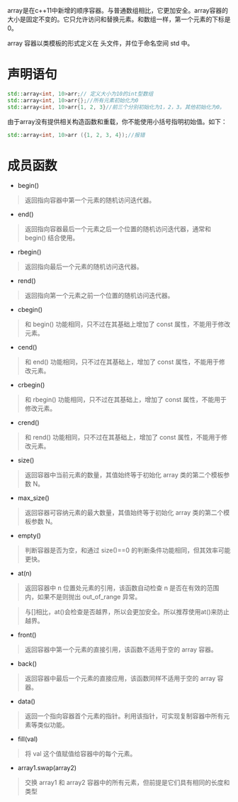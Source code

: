array是在c++11中新增的顺序容器。与普通数组相比，它更加安全。array容器的大小是固定不变的。它只允许访问和替换元素。和数组一样，第一个元素的下标是0。

array 容器以类模板的形式定义在 <array> 头文件，并位于命名空间 std 中。
# 声明语句
```cpp
std::array<int, 10>arr;// 定义大小为10的int型数组
std::array<int, 10>arr{};//所有元素初始化为0
std::array<int, 10>arr{1, 2, 3}//前三个分别初始化为1，2，3。其他初始化为0。
```
由于array没有提供相关构造函数和重载，你不能使用小括号指明初始值。如下：
```cpp
std::array<int, 10>arr ({1, 2, 3, 4});//报错
```
# 成员函数
- begin()	
>返回指向容器中第一个元素的随机访问迭代器。

- end()	
>返回指向容器最后一个元素之后一个位置的随机访问迭代器，通常和 begin() 结合使用。

- rbegin()	
>返回指向最后一个元素的随机访问迭代器。

- rend()	
>返回指向第一个元素之前一个位置的随机访问迭代器。

- cbegin()	
>和 begin() 功能相同，只不过在其基础上增加了 const 属性，不能用于修改元素。

- cend()	
>和 end() 功能相同，只不过在其基础上，增加了 const 属性，不能用于修改元素。
- crbegin()	
>和 rbegin() 功能相同，只不过在其基础上，增加了 const 属性，不能用于修改元素。

- crend()	
>和 rend() 功能相同，只不过在其基础上，增加了 const 属性，不能用于修改元素。

- size()	
>返回容器中当前元素的数量，其值始终等于初始化 array 类的第二个模板参数 N。
- max_size()	
>返回容器可容纳元素的最大数量，其值始终等于初始化 array 类的第二个模板参数 N。
- empty()	
>判断容器是否为空，和通过 size()==0 的判断条件功能相同，但其效率可能更快。
- at(n)	
>返回容器中 n 位置处元素的引用，该函数自动检查 n 是否在有效的范围内，如果不是则抛出 out_of_range 异常。

>与[]相比，at()会检查是否越界，所以会更加安全。所以推荐使用at()来防止越界。
- front()	
>返回容器中第一个元素的直接引用，该函数不适用于空的 array 容器。
- back()	
>返回容器中最后一个元素的直接应用，该函数同样不适用于空的 array 容器。
- data()	
>返回一个指向容器首个元素的指针。利用该指针，可实现复制容器中所有元素等类似功能。
- fill(val)	
>将 val 这个值赋值给容器中的每个元素。
- array1.swap(array2)	
>交换 array1 和 array2 容器中的所有元素，但前提是它们具有相同的长度和类型

